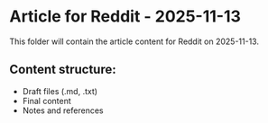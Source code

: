 # Article for Reddit - 2025-11-13

This folder will contain the article content for Reddit on 2025-11-13.

## Content structure:
- Draft files (.md, .txt)
- Final content
- Notes and references
